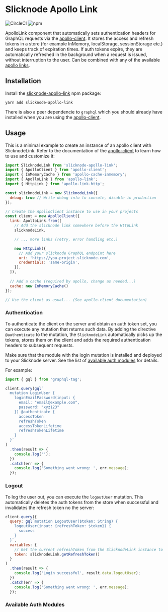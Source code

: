 # Slicknode Apollo Link

![CircleCI](https://img.shields.io/circleci/build/github/slicknode/slicknode-apollo-link)
![npm](https://img.shields.io/npm/v/slicknode-apollo-link)

ApolloLink component that automatically sets authentication headers for GraphQL requests via the [apollo-client](https://www.apollographql.com/client). It stores the access and refresh tokens in a store (for example InMemory, localStorage, sessionStorage etc.) and keeps track of expiration times. 
If auth tokens expire, they are automatically refreshed in the background when a request is issued, without interruption to the user. Can be combined with any of the available [apollo links](https://www.apollographql.com/docs/link/#linkslist).

## Installation

Install the [slicknode-apollo-link](https://github.com/slicknode/slicknode-apollo-link) npm package: 

    yarn add slicknode-apollo-link

There is also a peer dependencie to `graphql` which you should already have installed when you are using the [apollo-client](https://www.apollographql.com/client).

## Usage

This is a minimal example to create an instance of an apollo client with SlicknodeLink. Refer to the documentation of the
[apollo-client](https://www.apollographql.com/client) to learn how to use and customize it: 

```javascript
import SlicknodeLink from 'slicknode-apollo-link';
import { ApolloClient } from 'apollo-client';
import { InMemoryCache } from 'apollo-cache-inmemory';
import { ApolloLink } from 'apollo-link';
import { HttpLink } from 'apollo-link-http';

const slicknodeLink = new SlicknodeLink({
  debug: true // Write debug info to console, disable in production
});

// Create the ApolloClient instance to use in your projects
const client = new ApolloClient({
  link: ApolloLink.from([
    // Add the slicknode link somewhere before the HttpLink
    slicknodeLink,

    // ... more links (retry, error handling etc.)

    new HttpLink({
      // Add your slicknode GraphQL endpoint here
      uri: 'https://you-project.slicknode.com',
      credentials: 'same-origin',
    }),
  ]),
  
  // Add a cache (required by apollo, change as needed...)
  cache: new InMemoryCache()
});

// Use the client as usual... (See apollo-client documentation)
```

### Authentication

To authenticate the client on the server and obtain an auth token set, you can execute any mutation 
that returns such data. By adding the directive `@authenticate` to the mutation, the `SlicknodeLink`
automatically picks up the tokens, stores them on the client and adds the required authentication headers
to subsequent requests. 

Make sure that the module with the login mutation is installed and deployed to your Slicknode server. See the list of
[available auth modules](#available-auth-modules) for details.

For example:

```javascript
import { gql } from 'graphql-tag';

client.query(gql`
  mutation LoginUser {
    loginEmailPassword(input: {
      email: "email@example.com",
      password: "xyz123"
    }) @authenticate {
      accessToken
      refreshToken
      accessTokenLifetime
      refreshTokenLifetime
    }
  }`
)
  .then(result => {
    console.log('');
  })
  .catch(err => {
    console.log('Something went wrong: ', err.message);
  });
```


### Logout

To log the user out, you can execute the `logoutUser` mutation. This automatically deletes the auth tokens
from the store when successful and invalidates the refresh token no the server: 

```javascript
client.query({
  query: gql`mutation LogoutUser($token: String) {
    logoutUser(input: {refreshToken: $token}) {
      success
    }
  }`,
  variables: {
    // Get the current refreshToken from the SlicknodeLink instance to invalidate it on the server
    token: slicknodeLink.getRefreshToken()
  }
)
  .then(result => {
    console.log('Login successful', result.data.logoutUser);
  })
  .catch(err => {
    console.log('Something went wrong: ', err.message);
  });
```

### Available Auth Modules



